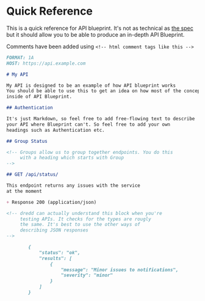 # Quick Reference

This is a quick reference for API blueprint. It's not as technical as [the spec](https://github.com/apiaryio/api-blueprint/blob/master/API%20Blueprint%20Specification.md) but it should allow you to be able to produce an in-depth API Blueprint.

Comments have been added using `<!-- html comment tags like this -->`

```markdown
FORMAT: 1A
HOST: https://api.example.com

# My API

My API is designed to be an example of how API blueprint works
You should be able to use this to get an idea on how most of the concepts work
inside of API Blueprint.

## Authentication

It's just Markdown, so feel free to add free-flowing text to describe
your API where Blueprint can't. So feel free to add your own
headings such as Authentication etc.

## Group Status

<!-- Groups allow us to group together endpoints. You do this
     with a heading which starts with Group
-->

## GET /api/status/

This endpoint returns any issues with the service
at the moment

+ Response 200 (application/json)

<!-- dredd can actually understand this block when you're
     testing APIs. It checks for the types are rougly
     the same. It's best to use the other ways of
     describing JSON responses
-->

        {
            "status": "ok",
            "results": [
                {
                    "message": "Minor issues to notifications",
                    "severity": "minor"
                }
            ]
        }


```
